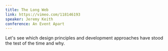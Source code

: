 ```yaml
---
title: The Long Web
link: https://vimeo.com/118146193
speaker: Jeremy Keith
conference: An Event Apart
---
```


Let's see which design principles and development approaches have stood the test of the time and why.